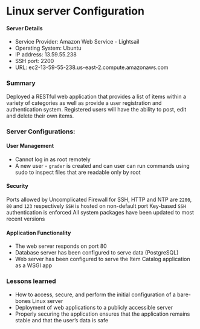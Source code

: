 # Linux server Configuration

#### Server Details
- Service Provider: Amazon Web Service - Lightsail
- Operating System: Ubuntu
- IP address: 13.59.55.238
- SSH port: 2200
- URL: ec2-13-59-55-238.us-east-2.compute.amazonaws.com

### Summary

Deployed a RESTful web application that provides a list of items within a variety of categories as well as provide a user registration and authentication system. Registered users will have the ability to post, edit and delete their own items.



### Server Configurations:
#### User Management
- Cannot log in as root remotely
- A new user - `grader` is created and can user can run commands using sudo to inspect files that are readable only by root

#### Security
Ports allowed by Uncomplicated Firewall for SSH, HTTP and NTP are `2200`, `80` and `123` respectively
`SSH` is hosted on non-default port
Key-based `SSH` authentication is enforced
All system packages have been updated to most recent versions

#### Application Functionality
- The web server responds on port 80
- Database server has been configured to serve data (PostgreSQL)
- Web server has been configured to serve the Item Catalog application as a WSGI app

### Lessons learned
- How to access, secure, and perform the initial configuration of a bare-bones Linux server
- Deployment of web applications to a publicly accessible server
- Properly securing the application ensures that the application remains stable and that the user’s data is safe